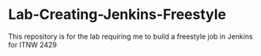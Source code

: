 # Lab-Creating-Jenkins-Freestyle
This repository is for the lab requiring me to build a freestyle job in Jenkins for ITNW 2429
